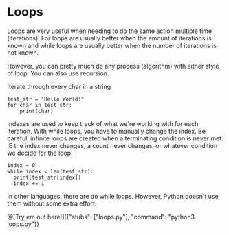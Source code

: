 # Loops

   Loops are very useful when needing to do the same action 
   multiple time (iterations). For loops are usually better when 
   the amount of iterations is known and while loops are usually
   better when the number of iterations is not known. 
   
   However, you can pretty much do any process (algorithm) with 
   either style of loop. You can also use recursion.

   Iterate through every char in a string
        
    test_str = "Hello World!"
    for char in test_str:
        print(char)

   Indexes are used to keep track of what we're working with for
   each iteration. With while loops, you have to manually change
   the index. Be careful, infinite loops are created when a 
   terminating condition is never met. IE the index never changes,
   a count never changes, or whatever condition we decide for the 
   loop. 
     
    index = 0
    while index < len(test_str):
      print(test_str[index])
      index += 1

   In other languages, there are do while loops. However,
   Python doesn't use them without some extra effort. 

@[Try em out here!]({"stubs": ["loops.py"], "command": "python3 loops.py"})

   
